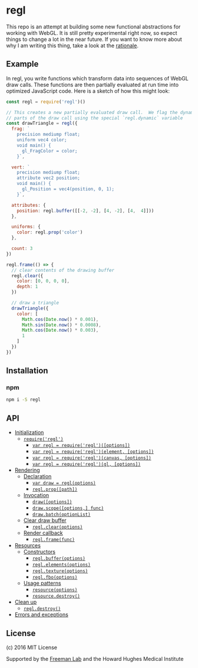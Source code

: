 # regl

This repo is an attempt at building some new functional abstractions for working with WebGL.  It is still pretty experimental right now, so expect things to change a lot in the near future.  If you want to know more about why I am writing this thing, take a look at the [rationale](RATIONALE.md).

## Example

In regl, you write functions which transform data into sequences of WebGL draw calls.  These functions are then partially evaluated at run time into optimized JavaScript code.  Here is a sketch of how this might look:

```JavaScript
const regl = require('regl')()

// This creates a new partially evaluated draw call.  We flag the dynamic
// parts of the draw call using the special `regl.dynamic` variable
const drawTriangle = regl({
  frag: `
    precision mediump float;
    uniform vec4 color;
    void main() {
      gl_FragColor = color;
    }`,

  vert: `
    precision mediump float;
    attribute vec2 position;
    void main() {
      gl_Position = vec4(position, 0, 1);
    }`,

  attributes: {
    position: regl.buffer([[-2, -2], [4, -2], [4,  4]]))
  },

  uniforms: {
    color: regl.prop('color')
  },

  count: 3
})

regl.frame(() => {
  // clear contents of the drawing buffer
  regl.clear({
    color: [0, 0, 0, 0],
    depth: 1
  })

  // draw a triangle
  drawTriangle({
    color: [
      Math.cos(Date.now() * 0.001),
      Math.sin(Date.now() * 0.0008),
      Math.cos(Date.now() * 0.003),
      1
    ]
  })
})
```

## Installation

### npm

```sh
npm i -S regl
```

## API
  * [Initialization](API.md#initialization)
    + [`require('regl')`](API.md#-require--regl---)
      - [`var regl = require('regl')([options])`](API.md#-var-regl---require--regl----options---)
      - [`var regl = require('regl')(element, [options])`](API.md#-var-regl---require--regl---element---options---)
      - [`var regl = require('regl')(canvas, [options])`](API.md#-var-regl---require--regl---canvas---options---)
      - [`var regl = require('regl')(gl, [options])`](API.md#-var-regl---require--regl---gl---options---)
  * [Rendering](API.md#rendering)
    + [Declaration](API.md#declaration)
      - [`var draw = regl(options)`](API.md#-var-draw---regl-options--)
      - [`regl.prop([path])`](API.md#-reglprop--path---)
    + [Invocation](API.md#invocation)
      - [`draw([options])`](API.md#-draw--options---)
      - [`draw.scope([options,] func)`](API.md#-drawscope--options---func--)
      - [`draw.batch(optionList)`](API.md#-drawbatch-optionlist--)
    + [Clear draw buffer](API.md#clear-draw-buffer)
      - [`regl.clear(options)`](API.md#-reglclear-options--)
    + [Render callback](API.md#render-callback)
      - [`regl.frame(func)`](API.md#-reglframe-func--)
  * [Resources](API.md#resources)
    + [Constructors](API.md#constructors)
      - [`regl.buffer(options)`](API.md#-reglbuffer-options--)
      - [`regl.elements(options)`](API.md#-reglelements-options--)
      - [`regl.texture(options)`](API.md#-regltexture-options--)
      - [`regl.fbo(options)`](API.md#-reglfbo-options--)
    + [Usage patterns](API.md#usage-patterns)
      - [`resource(options)`](API.md#-resource-options--)
      - [`resource.destroy()`](API.md#-resourcedestroy---)
  * [Clean up](API.md#clean-up)
      - [`regl.destroy()`](API.md#-regldestroy---)
  * [Errors and exceptions](API.md#errors-and-exceptions)

## License
(c) 2016 MIT License

Supported by the [Freeman Lab](https://www.janelia.org/lab/freeman-lab) and the Howard Hughes Medical Institute
